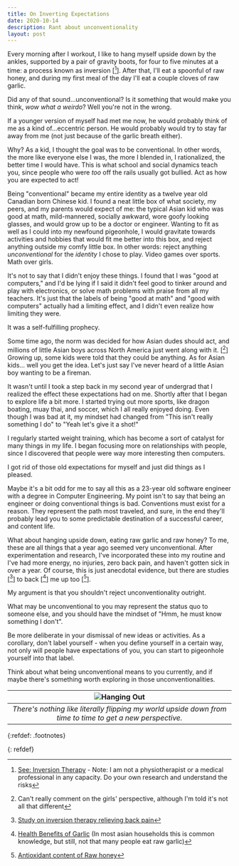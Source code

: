 ```yaml
---
title: On Inverting Expectations
date: 2020-10-14
description: Rant about unconventionality
layout: post
---
```



Every morning after I workout, I like to hang myself upside down by the ankles, supported by a pair of gravity boots, for four to five minutes at a time: a process known as inversion [[^1]].  After that, I'll eat a spoonful of raw honey, and during my first meal of the day I'll eat a couple cloves of raw garlic. 

Did any of that sound...unconventional? Is it something that would make you think, _wow what a weirdo_? Well you're not in the wrong. 

If a younger version of myself had met me now, he would probably think of me as a kind of...eccentric person. He would probably would try to stay far away from me (not just because of the garlic breath either).

Why? As a kid, I thought the goal was to be conventional. In other words, the more like everyone else I was, the more I blended in, I rationalized, the better time I would have. This is what school and social dynamics teach you, since people who were _too_ off the rails usually got bullied. Act as how you are expected to act!  

Being "conventional" became my entire identity as a twelve year old Canadian born Chinese kid. I found a neat little box of what society, my peers, and my parents would expect of me: the typical Asian kid who was good at math, mild-mannered, socially awkward, wore goofy looking glasses, and would grow up to be a doctor or engineer. Wanting to fit as well as I could into my newfound pigeonhole, I would gravitate towards activities and hobbies that would fit me better into this box, and reject anything outside my comfy little box. In other words: reject anything _unconventional_ for the _identity_ I chose to play. Video games over sports. Math over girls.

It's not to say that I didn't enjoy these things. I found that I was "good at computers," and I'd be lying if I said it didn't feel good to tinker around and play with electronics, or solve math problems with praise from all my teachers. It's just that the labels of being "good at math" and "good with computers" actually had a limiting effect, and I didn't even realize how limiting they were.

It was a self-fulfilling prophecy. 

Some time ago, the norm was decided for how Asian dudes should act, and millions of little Asian boys across North America just went along with it. [[^2]] Growing up, some kids were told that they could be anything. As for Asian kids... well you get the idea. Let's just say I've never heard of a little Asian boy wanting to be a fireman.

It wasn't until I took a step back in my second year of undergrad that I realized the effect these expectations had on me. Shortly after that I began to explore life a bit more. I started trying out more sports, like dragon boating, muay thai, and soccer, which I all really enjoyed doing. Even though I was bad at it, my mindset had changed from "This isn't really something I do"  to "Yeah let's give it a shot!"

I regularly started weight training, which has become a sort of catalyst for many things in my life. I began focusing more on relationships with people, since I discovered that people were way more interesting then computers. 

I got rid of those old expectations for myself and just did things as I pleased. 

Maybe it's a bit odd for me to say all this as a 23-year old software engineer with a degree in Computer Engineering. My point isn't to say that being an engineer or doing conventional things is bad. Conventions must exist for a reason. They represent the path most traveled, and sure, in the end they'll probably lead you to some predictable destination of a successful career, and content life.  

What about hanging upside down, eating raw garlic and raw honey? To me, these are all things that a year ago seemed very unconventional. After experimentation and research, I've incorporated these into my routine and I've had more energy, no injuries, zero back pain, and haven't gotten sick in over a year. Of course, this is just anecdotal evidence, but there are studies [[^3]] to back [[^4]] me up too [[^5]].

My argument is that you shouldn't reject unconventionality outright.   

What may be unconventional to you may represent the status quo to someone else, and you should have the mindset of "Hmm, he must know something I don't". 

Be more deliberate in your dismissal of new ideas or activities. As a corollary, don't label yourself - when you define yourself in a certain way, not only will people have expectations of you, you can start to pigeonhole yourself into that label.

Think about what being unconventional means to you currently, and if maybe there's something worth exploring in those unconventionalities.


|![Hanging Out](https://i.imgur.com/bpXlG4B.jpg)|
|:--:|
|*There's nothing like literally flipping my world upside down from time to time to get a new perspective.*|

{:refdef: .footnotes}

[^1]: [See: Inversion Therapy](https://en.wikipedia.org/wiki/Inversion_therapy) - Note: I am not a physiotherapist or a medical professional in any capacity. Do your own research and understand the risks
[^2]: Can't really comment on the girls' perspective, although I'm told it's not all that different 
[^3]: [Study on inversion therapy relieving back pain](https://content.iospress.com/articles/isokinetics-and-exercise-science/ies00506)
[^4]: [Health Benefits of Garlic](https://www.aafp.org/afp/2005/0701/p103.html) (In most asian households this is common knowledge, but still, not that many people eat raw garlic)
[^5]: [Antioxidant content of Raw honey](https://www.sciencedirect.com/science/article/abs/pii/S0308814605003262)

{: refdef}
